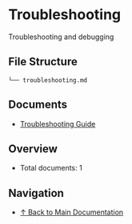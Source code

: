 # Troubleshooting

Troubleshooting and debugging

## File Structure

```
└── troubleshooting.md
```

## Documents

- [Troubleshooting Guide](./troubleshooting.md)

## Overview

- Total documents: 1

## Navigation

- [↑ Back to Main Documentation](../)
